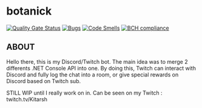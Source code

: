 # botanick
[![Quality Gate Status](https://sonarcloud.io/api/project_badges/measure?project=Kitarsh_botanick&metric=alert_status)](https://sonarcloud.io/dashboard?id=Kitarsh_botanick)
[![Bugs](https://sonarcloud.io/api/project_badges/measure?project=Kitarsh_botanick&metric=bugs)](https://sonarcloud.io/dashboard?id=Kitarsh_botanick) 
[![Code Smells](https://sonarcloud.io/api/project_badges/measure?project=Kitarsh_botanick&metric=code_smells)](https://sonarcloud.io/dashboard?id=Kitarsh_botanick)
[![BCH compliance](https://bettercodehub.com/edge/badge/Kitarsh/botanick?branch=master)](https://bettercodehub.com/) 
## ABOUT ##
Hello there, this is my Discord/Twitch bot. The main idea was to merge 2 differents .NET Console API into one. 
By doing this, Twitch can interact with Discord and fully log the chat into a room, or give special rewards on Discord based on Twitch sub.

STILL WIP until I really work on in. Can be seen on my Twitch : twitch.tv/Kitarsh
